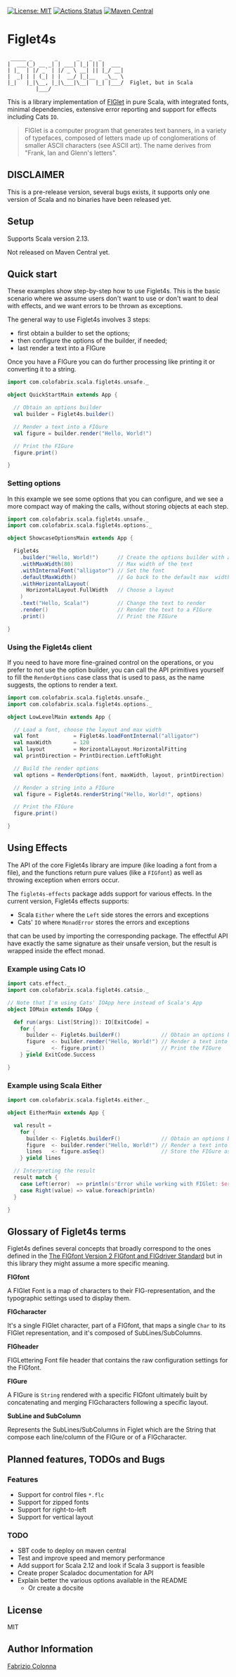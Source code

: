 [![License: MIT](https://img.shields.io/badge/License-MIT-yellow.svg)](https://opensource.org/licenses/MIT)
[![Actions Status](https://github.com/ColOfAbRiX/figlet4s/workflows/tests/badge.svg)](https://github.com/ColOfAbRiX/figlet4s/actions)
[![Maven Central](https://maven-badges.herokuapp.com/maven-central/com.colofabrix.scala/figlet4s/badge.svg)](https://maven-badges.herokuapp.com/maven-central/com.colofabrix.scala/figlet4s)

# Figlet4s

```
 _____ _       _      _   _  _
|  ___(_) __ _| | ___| |_| || |  ___
| |_  | |/ _` | |/ _ \ __| || |_/ __|
|  _| | | (_| | |  __/ |_|__   _\__ \
|_|   |_|\__, |_|\___|\__|  |_| |___/  Figlet, but in Scala
         |___/
```

This is a library implementation of [FIGlet](http://www.figlet.org/) in pure Scala, with integrated
fonts, minimal dependencies, extensive error reporting and support for effects including Cats `IO`.

> FIGlet is a computer program that generates text banners, in a variety of typefaces, composed of
> letters made up of conglomerations of smaller ASCII characters (see ASCII art). The name derives
> from "Frank, Ian and Glenn's letters".

## DISCLAIMER

This is a pre-release version, several bugs exists, it supports only one version of Scala and no
binaries have been released yet.

## Setup

Supports Scala version 2.13.

Not released on Maven Central yet.

## Quick start

These examples show step-by-step how to use Figlet4s. This is the basic scenario where we assume
users don't want to use or don't want to deal with effects, and we want errors to be thrown as
exceptions.

The general way to use Figlet4s involves 3 steps:

* first obtain a builder to set the options;
* then configure the options of the builder, if needed;
* last render a text into a FIGure

Once you have a FIGure you can do further processing like printing it or converting it to a string.

```scala
import com.colofabrix.scala.figlet4s.unsafe._

object QuickStartMain extends App {

  // Obtain an options builder
  val builder = Figlet4s.builder()

  // Render a text into a FIGure
  val figure = builder.render("Hello, World!")

  // Print the FIGure
  figure.print()

}
```

### Setting options

In this example we see some options that you can configure, and we see a more compact way of making
the calls, without storing objects at each step.

```scala
import com.colofabrix.scala.figlet4s.unsafe._
import com.colofabrix.scala.figlet4s.options._

object ShowcaseOptionsMain extends App {

  Figlet4s
    .builder("Hello, World!")      // Create the options builder with a text to render
    .withMaxWidth(80)              // Max width of the text
    .withInternalFont("alligator") // Set the font
    .defaultMaxWidth()             // Go back to the default max  width
    .withHorizontalLayout(
      HorizontalLayout.FullWidth   // Choose a layout
    )
    .text("Hello, Scala!")         // Change the text to render
    .render()                      // Render the text to a FIGure
    .print()                       // Print the FIGure

}
```

### Using the Figlet4s client

If you need to have more fine-grained control on the operations, or you prefer to not use the option
builder, you can call the API primitives yourself to fill the `RenderOptions` case class that is
used to pass, as the name suggests, the options to render a text.

```scala
import com.colofabrix.scala.figlet4s.unsafe._
import com.colofabrix.scala.figlet4s.options._

object LowLevelMain extends App {

  // Load a font, choose the layout and max width
  val font           = Figlet4s.loadFontInternal("alligator")
  val maxWidth       = 120
  val layout         = HorizontalLayout.HorizontalFitting
  val printDirection = PrintDirection.LeftToRight

  // Build the render options
  val options = RenderOptions(font, maxWidth, layout, printDirection)

  // Render a string into a FIGure
  val figure = Figlet4s.renderString("Hello, World!", options)

  // Print the FIGure
  figure.print()

}
```

## Using Effects

The API of the core Figlet4s library are impure (like loading a font from a file), and the functions
return pure values (like a `FIGfont`) as well as throwing exception when errors occur.

The `figlet4s-effects` package adds support for various effects. In the current version, Figlet4s
effects supports:

* Scala `Either` where the `Left` side stores the errors and exceptions
* Cats' `IO` where `MonadError` stores the errors and exceptions

that can be used by importing the corresponding package. The effectful API have exactly the same
signature as their unsafe version, but the result is wrapped inside the effect monad.

### Example using Cats IO

```scala
import cats.effect._
import com.colofabrix.scala.figlet4s.catsio._

// Note that I'm using Cats' IOApp here instead of Scala's App
object IOMain extends IOApp {

  def run(args: List[String]): IO[ExitCode] =
    for {
      builder <- Figlet4s.builderF()             // Obtain an options builder
      figure  <- builder.render("Hello, World!") // Render a text into a FIGure
      _       <- figure.print()                  // Print the FIGure
    } yield ExitCode.Success

}
```

### Example using Scala Either

```scala
import com.colofabrix.scala.figlet4s.either._

object EitherMain extends App {

  val result =
    for {
      builder <- Figlet4s.builderF()             // Obtain an options builder
      figure  <- builder.render("Hello, World!") // Render a text into a FIGure
      lines   <- figure.asSeq()                  // Store the FIGure as lines in a variable
    } yield lines

  // Interpreting the result
  result match {
    case Left(error)  => println(s"Error while working with FIGlet: $error")
    case Right(value) => value.foreach(println)
  }

}
```

## Glossary of Figlet4s terms

Figlet4s defines several concepts that broadly correspond to the ones defined in the [The FIGfont
Version 2 FIGfont and FIGdriver Standard](figfont_reference.txt) but in this library they might
assume a more specific meaning.

**FIGfont**

A FIGlet Font is a map of characters to their FIG-representation, and the typographic settings used
to display them.

**FIGcharacter**

It's a single FIGlet character, part of a FIGfont, that maps a single `Char` to its FIGlet
representation, and it's composed of SubLines/SubColumns.

**FIGheader**

FIGLettering Font file header that contains the raw configuration settings for the FIGfont.

**FIGure**

A FIGure is `String` rendered with a specific FIGfont ultimately built by concatenating and merging
FIGcharacters following a specific layout.

**SubLine and SubColumn**

Represents the SubLines/SubColumns in Figlet which are the String that compose each line/column of
the FIGure or of a FIGcharacter.

## Planned features, TODOs and Bugs

### Features

* Support for control files `*.flc`
* Support for zipped fonts
* Support for right-to-left
* Support for vertical layout

### TODO

* SBT code to deploy on maven central
* Test and improve speed and memory performance
* Add support for Scala 2.12 and look if Scala 3 support is feasible
* Create proper Scaladoc documentation for API
* Explain better the various options available in the README
  * Or create a docsite

## License

MIT

## Author Information

[Fabrizio Colonna](mailto:colofabrix@tin.it)
